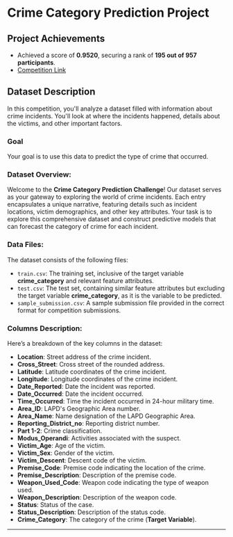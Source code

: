 # Crime Category Prediction Project

## Project Achievements
- Achieved a score of **0.9520**, securing a rank of **195 out of 957 participants**.
- [Competition Link](https://www.kaggle.com/competitions/crime-cast-forecasting-crime-categories/overview)

## Dataset Description
In this competition, you'll analyze a dataset filled with information about crime incidents. You'll look at where the incidents happened, details about the victims, and other important factors.

### Goal
Your goal is to use this data to predict the type of crime that occurred.

### Dataset Overview:
Welcome to the **Crime Category Prediction Challenge**! Our dataset serves as your gateway to exploring the world of crime incidents. Each entry encapsulates a unique narrative, featuring details such as incident locations, victim demographics, and other key attributes. Your task is to explore this comprehensive dataset and construct predictive models that can forecast the category of crime for each incident.

### Data Files:

The dataset consists of the following files:

- `train.csv`: The training set, inclusive of the target variable **crime_category** and relevant feature attributes.
- `test.csv`: The test set, containing similar feature attributes but excluding the target variable **crime_category**, as it is the variable to be predicted.
- `sample_submission.csv`: A sample submission file provided in the correct format for competition submissions.

### Columns Description:
Here’s a breakdown of the key columns in the dataset:

- **Location**: Street address of the crime incident.
- **Cross_Street**: Cross street of the rounded address.
- **Latitude**: Latitude coordinates of the crime incident.
- **Longitude**: Longitude coordinates of the crime incident.
- **Date_Reported**: Date the incident was reported.
- **Date_Occurred**: Date the incident occurred.
- **Time_Occurred**: Time the incident occurred in 24-hour military time.
- **Area_ID**: LAPD's Geographic Area number.
- **Area_Name**: Name designation of the LAPD Geographic Area.
- **Reporting_District_no**: Reporting district number.
- **Part 1-2**: Crime classification.
- **Modus_Operandi**: Activities associated with the suspect.
- **Victim_Age**: Age of the victim.
- **Victim_Sex**: Gender of the victim.
- **Victim_Descent**: Descent code of the victim.
- **Premise_Code**: Premise code indicating the location of the crime.
- **Premise_Description**: Description of the premise code.
- **Weapon_Used_Code**: Weapon code indicating the type of weapon used.
- **Weapon_Description**: Description of the weapon code.
- **Status**: Status of the case.
- **Status_Description**: Description of the status code.
- **Crime_Category**: The category of the crime (**Target Variable**).

---
